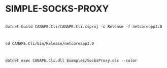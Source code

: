 # SIMPLE-SOCKS-PROXY
<code>
dotnet build CANAPE.Cli/CANAPE.Cli.csproj -c Release -f netcoreapp3.0<br>

cd CANAPE.Cli/bin/Release/netcoreapp3.0<br>
  
dotnet exec CANAPE.Cli.dll Examples/SocksProxy.csx --color<br>
</code>
